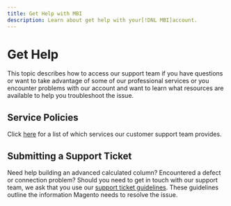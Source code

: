 ```yaml
---
title: Get Help with MBI
description: Learn about get help with your[!DNL MBI]account.
---
```

# Get Help

This topic describes how to access our support team if you have questions or want to take advantage of some of our professional services or you encounter problems with our account and want to learn what resources are available to help you troubleshoot the issue.

## Service Policies

Click [here](https://support.magento.com/hc/en-us/articles/360016730811) for a list of which services our customer support team provides.

## Submitting a Support Ticket

Need help building an advanced calculated column? Encountered a defect or connection problem? Should you need to get in touch with our support team, we ask that you use our [support ticket guidelines](https://support.magento.com/hc/en-us/articles/360016730351). These guidelines outline the information Magento needs to resolve the issue.
